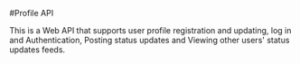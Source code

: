 #Profile API

This is a Web API that supports user profile registration and updating, log in and Authentication, Posting status updates and Viewing other users' status updates feeds.